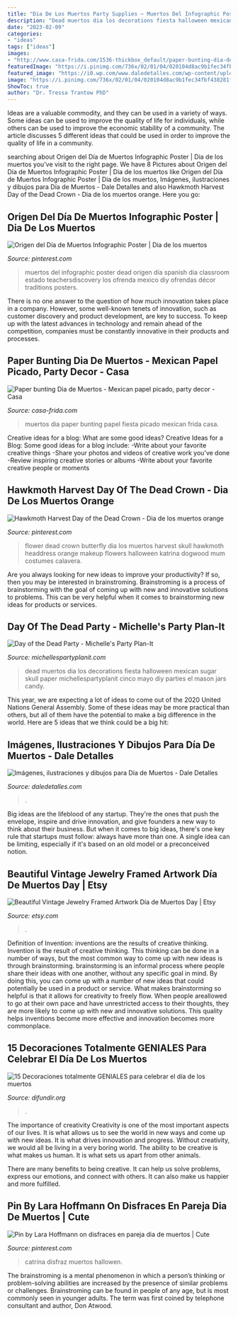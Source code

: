 ```yaml
---
title: "Dia De Los Muertos Party Supplies ~ Muertos Del Infographic Poster Dead Origen Día Spanish Dia Classroom Estado Teachersdiscovery Los Ofrenda Mexico Diy Ofrendas Décor Traditions Posters"
description: "Dead muertos dia los decorations fiesta halloween mexican sugar skull paper michellespartyplanit cinco mayo diy parties el mason jars candy"
date: "2023-02-09"
categories:
- "ideas"
tags: ["ideas"]
images:
- "http://www.casa-frida.com/1536-thickbox_default/paper-bunting-dia-de-muertos.jpg"
featuredImage: "https://i.pinimg.com/736x/02/01/04/020104d8ac9b1fec34fbf438281facd8.jpg"
featured_image: "https://i0.wp.com/www.daledetalles.com/wp-content/uploads/2013/10/dia-de-muertos11.jpg"
image: "https://i.pinimg.com/736x/02/01/04/020104d8ac9b1fec34fbf438281facd8.jpg"
ShowToc: true
author: "Dr. Tressa Trantow PhD"
---
```



Ideas are a valuable commodity, and they can be used in a variety of ways. Some ideas can be used to improve the quality of life for individuals, while others can be used to improve the economic stability of a community. The article discusses 5 different ideas that could be used in order to improve the quality of life in a community.

	

		
searching about Origen del Día de Muertos Infographic Poster | Dia de los muertos you've visit to the right page. We have 8 Pictures about Origen del Día de Muertos Infographic Poster | Dia de los muertos like Origen del Día de Muertos Infographic Poster | Dia de los muertos, Imágenes, ilustraciones y dibujos para Día de Muertos - Dale Detalles and also Hawkmoth Harvest Day of the Dead Crown - Dia de los muertos orange. Here you go:
		
    
## Origen Del Día De Muertos Infographic Poster | Dia De Los Muertos

<img loading=lazy src="https://i.pinimg.com/736x/d5/5b/d4/d55bd417b9d4c8ef8cb6f7afa414836c.jpg" onerror="this.onerror=null;this.src='https://tse1.mm.bing.net/th?id=OIP.ls17Cj25DFSEbTIAzqXwmQHaJ3&amp;pid=15.1';" alt="Origen del Día de Muertos Infographic Poster | Dia de los muertos">

_Source: pinterest.com_

>muertos del infographic poster dead origen día spanish dia classroom estado teachersdiscovery los ofrenda mexico diy ofrendas décor traditions posters. 

	

There is no one answer to the question of how much innovation takes place in a company. However, some well-known tenets of innovation, such as customer discovery and product development, are key to success. To keep up with the latest advances in technology and remain ahead of the competition, companies must be constantly innovative in their products and processes.

    
## Paper Bunting Dia De Muertos - Mexican Papel Picado, Party Decor - Casa

<img loading=lazy src="http://www.casa-frida.com/1536-thickbox_default/paper-bunting-dia-de-muertos.jpg" onerror="this.onerror=null;this.src='https://tse2.mm.bing.net/th?id=OIP.hzRkpcUMSp1ITwRY1qOG5AHaHa&amp;pid=15.1';" alt="Paper bunting Dia de Muertos - Mexican papel picado, party decor - Casa">

_Source: casa-frida.com_

>muertos dia paper bunting papel fiesta picado mexican frida casa. 

	

Creative ideas for a blog: What are some good ideas?
Creative Ideas for a Blog:
Some good ideas for a blog include: 
-Write about your favorite creative things 
-Share your photos and videos of creative work you’ve done 
-Review inspiring creative stories or albums 
-Write about your favorite creative people or moments

    
## Hawkmoth Harvest Day Of The Dead Crown - Dia De Los Muertos Orange

<img loading=lazy src="https://i.pinimg.com/736x/80/34/b9/8034b901f0dad09f1babad1c43d39b77.jpg" onerror="this.onerror=null;this.src='https://tse1.mm.bing.net/th?id=OIP.bb_PEzTBRB8TSeH_JfXN6gHaLL&amp;pid=15.1';" alt="Hawkmoth Harvest Day of the Dead Crown - Dia de los muertos orange">

_Source: pinterest.com_

>flower dead crown butterfly dia los muertos harvest skull hawkmoth headdress orange makeup flowers halloween katrina dogwood mum costumes calavera. 

	

Are you always looking for new ideas to improve your productivity? If so, then you may be interested in brainstroming. Brainstroming is a process of brainstorming with the goal of coming up with new and innovative solutions to problems. This can be very helpful when it comes to brainstorming new ideas for products or services.

    
## Day Of The Dead Party - Michelle&#039;s Party Plan-It

<img loading=lazy src="https://i0.wp.com/michellespartyplanit.com/wp-content/uploads/2014/09/IMG_1676-copymls.jpg?resize=623%2C960" onerror="this.onerror=null;this.src='https://tse4.mm.bing.net/th?id=OIP.fhYJOn9i-xcunVKEqB9MjwHaLa&amp;pid=15.1';" alt="Day of the Dead Party - Michelle&#039;s Party Plan-It">

_Source: michellespartyplanit.com_

>dead muertos dia los decorations fiesta halloween mexican sugar skull paper michellespartyplanit cinco mayo diy parties el mason jars candy. 

	

This year, we are expecting a lot of ideas to come out of the 2020 United Nations General Assembly. Some of these ideas may be more practical than others, but all of them have the potential to make a big difference in the world. Here are 5 ideas that we think could be a big hit:

    
## Imágenes, Ilustraciones Y Dibujos Para Día De Muertos - Dale Detalles

<img loading=lazy src="https://i0.wp.com/www.daledetalles.com/wp-content/uploads/2013/10/dia-de-muertos11.jpg" onerror="this.onerror=null;this.src='https://tse2.mm.bing.net/th?id=OIP.U837Adb4lSej3RPcXca1pAHaLc&amp;pid=15.1';" alt="Imágenes, ilustraciones y dibujos para Día de Muertos - Dale Detalles">

_Source: daledetalles.com_

>. 

	

Big ideas are the lifeblood of any startup. They're the ones that push the envelope, inspire and drive innovation, and give founders a new way to think about their business. But when it comes to big ideas, there's one key rule that startups must follow: always have more than one. A single idea can be limiting, especially if it's based on an old model or a preconceived notion.

    
## Beautiful Vintage Jewelry Framed Artwork Día De Muertos Day | Etsy

<img loading=lazy src="https://i.etsystatic.com/6321504/r/il/8c1e4c/916195156/il_1588xN.916195156_kn3d.jpg" onerror="this.onerror=null;this.src='https://tse3.mm.bing.net/th?id=OIP.l7UHvvH9y9zV25n8Xcu1sgHaJ3&amp;pid=15.1';" alt="Beautiful Vintage Jewelry Framed Artwork Día de Muertos Day | Etsy">

_Source: etsy.com_

>. 

	

Definition of Invention: inventions are the results of creative thinking.
Invention is the result of creative thinking. This thinking can be done in a number of ways, but the most common way to come up with new ideas is through brainstorming. brainstorming is an informal process where people share their ideas with one another, without any specific goal in mind. By doing this, you can come up with a number of new ideas that could potentially be used in a product or service.
What makes brainstorming so helpful is that it allows for creativity to freely flow. When people areallowed to go at their own pace and have unrestricted access to their thoughts, they are more likely to come up with new and innovative solutions. This quality helps inventions become more effective and innovation becomes more commonplace.

    
## 15 Decoraciones Totalmente GENIALES Para Celebrar El Día De Los Muertos

<img loading=lazy src="https://difundir.org/wp-content/uploads/2015/10/enhanced-31669-1444669598-1.jpg" onerror="this.onerror=null;this.src='https://tse4.mm.bing.net/th?id=OIP.PnnTqc_zdxx9R-PpTiW79gHaLH&amp;pid=15.1';" alt="15 Decoraciones totalmente GENIALES para celebrar el día de los muertos">

_Source: difundir.org_

>. 

	

The importance of creativity
Creativity is one of the most important aspects of our lives. It is what allows us to see the world in new ways and come up with new ideas. It is what drives innovation and progress.
Without creativity, we would all be living in a very boring world. The ability to be creative is what makes us human. It is what sets us apart from other animals.

There are many benefits to being creative. It can help us solve problems, express our emotions, and connect with others. It can also make us happier and more fulfilled.

    
## Pin By Lara Hoffmann On Disfraces En Pareja Dia De Muertos | Cute

<img loading=lazy src="https://i.pinimg.com/736x/02/01/04/020104d8ac9b1fec34fbf438281facd8.jpg" onerror="this.onerror=null;this.src='https://tse1.mm.bing.net/th?id=OIP.A7eZFixegjl83dUUJ8vNDAHaLH&amp;pid=15.1';" alt="Pin by Lara Hoffmann on disfraces en pareja dia de muertos | Cute">

_Source: pinterest.com_

>catrina disfraz muertos hallowen. 

	

The brainstroming is a mental phenomenon in which a person’s thinking or problem-solving abilities are increased by the presence of similar problems or challenges. Brainstroming can be found in people of any age, but is most commonly seen in younger adults. The term was first coined by telephone consultant and author, Don Atwood.

